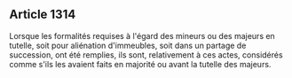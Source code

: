 Article 1314
----
Lorsque les formalités requises à l'égard des mineurs ou des majeurs en tutelle,
soit pour aliénation d'immeubles, soit dans un partage de succession, ont été
remplies, ils sont, relativement à ces actes, considérés comme s'ils les avaient
faits en majorité ou avant la tutelle des majeurs.
